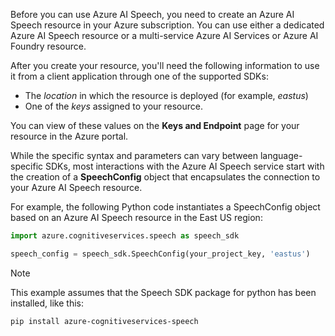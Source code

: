 
Before you can use Azure AI Speech, you need to create an Azure AI Speech resource in your Azure subscription. You can use either a dedicated Azure AI Speech resource or a multi-service Azure AI Services or Azure AI Foundry resource.

After you create your resource, you'll need the following information to use it from a client application through one of the supported SDKs:

- The *location* in which the resource is deployed (for example, *eastus*)
- One of the *keys* assigned to your resource.

You can view of these values on the **Keys and Endpoint** page for your resource in the Azure portal.

While the specific syntax and parameters can vary between language-specific SDKs, most interactions with the Azure AI Speech service start with the creation of a **SpeechConfig** object that encapsulates the connection to your Azure AI Speech resource.

For example, the following Python code instantiates a SpeechConfig object based on an Azure AI Speech resource in the East US region:

```python
import azure.cognitiveservices.speech as speech_sdk

speech_config = speech_sdk.SpeechConfig(your_project_key, 'eastus')
```

> [!NOTE]
> This example assumes that the Speech SDK package for python has been installed, like this:
>
> `pip install azure-cognitiveservices-speech`